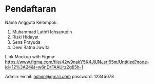 # Pendaftaran

Nama Anggota Kelompok:
1. Muhammad Luthfi Ichsanudin
2. Rizki Hidayat
3. Sena Prayuda
4. Dewi Ratna Juwita

Link Mockup with Figma:
https://www.figma.com/file/42w9nakY5K4JjUNJsrj65m/Untitled?node-id=12%3A24&t=w6nDrFAAUrz2g85h-1


Admin:
email:        admin@gmail.com
password:     12345678
